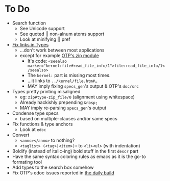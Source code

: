 # To Do

* Search function
    * See Unicode support
    * See quoted || non-alnum atoms support
    * Look at minifying || pref
* [Fix links in Types](//github.com/erldocs/erldocs/issues/16)
    * …don't work between most applications
    * except for example [OTP's zip module](//erldocs.com/17.3/stdlib/zip.html#type-zip_file)
        * It's code: `<seealso marker="kernel:file#read_file_info/1">file:read_file_info/1</seealso>`
        * The `kernel:` part is missing most times.
        * …it links to `../kernel/file.htm#…`
        * MAY imply fixing `specs_gen`'s output & OTP's `doc/src`
* Types pretty printing misaligned
    * eg: `zip#type-zip_file/0` (alignment using whitespace)
    * Already hackishly prepending `&nbsp;`
    * MAY imply re-parsing `specs_gen`'s output
* Condense type specs
    * based on multiple-clauses and/or same specs
* Fix functions & type anchors
    * Look at `edoc`
* Convert
    * `<anno></anno>` to nothing?
    * `<taglist> (<tag>|<item>)+` to `<li><ul>` (with indentation)
* Boldify (instead of italic-ing) bold stuff in the first `descr` part
* Have the same syntax coloring rules as emacs as it is the go-to formating tool
* Add types to the search box somehow
* Fix OTP's edoc issues reported in [the daily build](//erldocs.com/maint/log-maint.txt)
